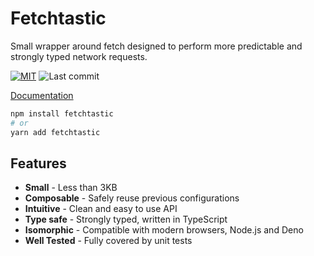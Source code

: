 # Fetchtastic

Small wrapper around fetch designed to perform more predictable and strongly typed network requests.

[![MIT](https://img.shields.io/badge/license-MIT-blue.svg?style=flat)](https://github.com/fveracoechea/fetchtastic/blob/main/LICENSE)
![Last commit](https://img.shields.io/github/last-commit/fveracoechea/fetchtastic?color=blue)

<!-- [![npm version](https://img.shields.io/badge/npm%20version-0.1.2-blue)](https://badge.fury.io/js/fetchtastic) -->

[Documentation](https://fetchtastic-docs.vercel.app/)

```bash
npm install fetchtastic
# or
yarn add fetchtastic
```

## Features

-   **Small** - Less than 3KB
-   **Composable** - Safely reuse previous configurations
-   **Intuitive** - Clean and easy to use API
-   **Type safe** - Strongly typed, written in TypeScript
-   **Isomorphic** - Compatible with modern browsers, Node.js and Deno
-   **Well Tested** - Fully covered by unit tests

